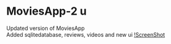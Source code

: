 # MoviesApp-2 u
Updated version of MoviesApp <br>
Added sqlitedatabase, reviews, videos and new ui
[!ScreenShot](https://github.com/Superhuman07/MoviesApp-2/blob/master/Screenshot%20(26).png)
